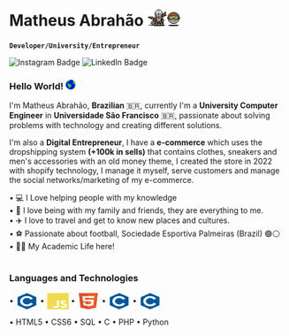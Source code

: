 # Matheus Abrahão <animated-image data-catalyst="" style="width: 30px;"><a target="_blank" rel="noopener noreferrer" href="./assets/mandalorian.gif" data-target="animated-image.originalLink"><img src="./assets/mandalorian.gif" height="30px" style="max-width: 100%; display: inline-block;" data-target="animated-image.originalImage"></a></animated-image>

**`Developer/University/Entrepreneur`**

<p dir="auto">
<a href="https://www.instagram.com/ma.abrahao" rel="nofollow" style="text-decoration: none;">
<img src="https://camo.githubusercontent.com/75e530d958ecccd96fa3e44bf3210e74132f6e5bf1a3c265cd41620050777ab2/68747470733a2f2f696d672e736869656c64732e696f2f62616467652f496e7374616772616d2d2532334534343035462e7376673f267374796c653d666c61742d737175617265266c6f676f3d696e7374616772616d266c6f676f436f6c6f723d776869746526636f6c6f723d303731413243266c696e6b3d68747470733a2f2f7777772e696e7374616772616d2e636f6d2f6d7570657a7a756f6c" alt="Instagram Badge" data-canonical-src="https://img.shields.io/badge/Instagram-%23E4405F.svg?&amp;style=flat-square&amp;logo=instagram&amp;logoColor=white&amp;color=071A2C&amp;link=https://www.instagram.com/ma.abrahao" style="max-width: 100%;">
</a>
<a href="https://www.linkedin.com/in/matheus-abrah%C3%A3o-1a7aa5246/" rel="nofollow" style="text-decoration: none;">
<img src="https://camo.githubusercontent.com/96825a03c77e7fe4143d2c5fa43ab3a486f52259ea2c06c9aa3dca205e8341bb/68747470733a2f2f696d672e736869656c64732e696f2f62616467652f4c696e6b6564496e2d2532334534343035462e7376673f267374796c653d666c61742d737175617265266c6f676f3d6c696e6b6564696e266c6f676f436f6c6f723d776869746526636f6c6f723d303731413243266c696e6b3d68747470733a2f2f7777772e6c696e6b6564696e2e636f6d2f696e2f6d7570657a7a756f6c2f" alt="LinkedIn Badge" data-canonical-src="https://img.shields.io/badge/LinkedIn-%23E4405F.svg?&amp;style=flat-square&amp;logo=linkedin&amp;logoColor=white&amp;color=071A2C&amp;link=https://www.linkedin.com/in/matheus-abrah%C3%A3o-1a7aa5246/" style="max-width: 100%">
</a>
</p>

### Hello World! <animated-image data-catalyst="" style="width: 18px;"><a target="_blank" rel="noopener noreferrer" href="./assets/earth.gif" data-target="animated-image.originalLink"><img src="./assets/earth.gif" height="18px" style="max-width: 100%; display: inline-block;" data-target="animated-image.originalImage"></a></animated-image>
I'm Matheus Abrahão, <strong>Brazilian</strong> 🇧🇷, currently I'm a <strong>University Computer Engineer</strong> in <strong>Universidade São Francisco</strong> 🇧🇷, passionate about solving problems with technology and creating different solutions.

I'm also a <strong>Digital Entrepreneur</strong>, I have a <strong>e-commerce</strong> which uses the dropshipping system <strong>(+100k in sells)</strong> that contains clothes, sneakers and men's accessories with an old money theme, I created the store in 2022 with shopify technology, I manage it myself, serve customers and manage the social networks/marketing of my e-commerce.

   • 💻 I Love helping people with my knowledge <br>
   • 🏡 I love being with my family and friends, they are everything to me. <br>
   • ✈️ I love to travel and get to know new places and cultures. <br>
   • ⚽ Passionate about football, Sociedade Esportiva Palmeiras (Brazil) 🟢⚪️ <br>
   • 👨‍🎓 My Academic Life here!

#

### Languages and Technologies

 • <a target="_blank" rel="noopener noreferrer nofollow" href="https://raw.githubusercontent.com/devicons/devicon/master/icons/c/c-plain.svg"><img align="center" alt="C" height="30" width="40" src="https://raw.githubusercontent.com/devicons/devicon/master/icons/c/c-plain.svg" style="max-width: 100%;"></a>
 • <a target="_blank" rel="noopener noreferrer nofollow" href="https://raw.githubusercontent.com/devicons/devicon/master/icons/javascript/javascript-plain.svg"><img align="center" alt="javascript" height="30" width="40" src="https://raw.githubusercontent.com/devicons/devicon/master/icons/javascript/javascript-plain.svg" style="max-width: 100%;"></a>
 • <a target="_blank" rel="noopener noreferrer nofollow" href="https://raw.githubusercontent.com/devicons/devicon/master/icons/html5/html5-original.svg"><img align="center" alt="html5" height="30" width="40" src="https://raw.githubusercontent.com/devicons/devicon/master/icons/html5/html5-original.svg" style="max-width: 100%;"></a>
 • <a target="_blank" rel="noopener noreferrer nofollow" href="https://raw.githubusercontent.com/devicons/devicon/master/icons/c/c-plain.svg"><img align="center" alt="C" height="30" width="40" src="https://raw.githubusercontent.com/devicons/devicon/master/icons/c/c-plain.svg" style="max-width: 100%;"></a>
 • <a target="_blank" rel="noopener noreferrer nofollow" href="https://raw.githubusercontent.com/devicons/devicon/master/icons/c/c-plain.svg"><img align="center" alt="C" height="30" width="40" src="https://raw.githubusercontent.com/devicons/devicon/master/icons/c/c-plain.svg" style="max-width: 100%;"></a>

 • HTML5
 • CSS6
 • SQL
 • C
 • PHP
 • Python

